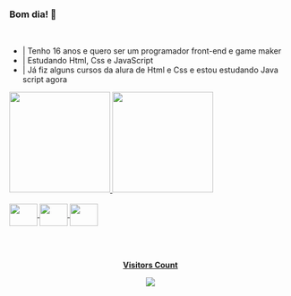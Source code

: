 ### Bom dia! 👋

<br>

-  | Tenho 16 anos e quero ser um programador front-end e game maker
-  | Estudando Html, Css e JavaScript
-  | Já fiz alguns cursos da alura de Html e Css e estou estudando Java script agora

<div>
<a href="https://github.com/lucaphill">
<img loading="lazy" height="180em" src="https://github-readme-stats.vercel.app/api/top-langs/?username=lucaphill&layout=compact&langs_count=7&theme=midnight-purple"/>
<img loading="lazy" height="180em" src="https://github-readme-stats.vercel.app/api?username=lucaphill&show_icons=true&theme=midnight-purple"/>
</div>

<div style="display: inline_block"><br>
 <img align="center" height="40" width="50" src="https://user-images.githubusercontent.com/74038190/238200426-29fd6286-4e7b-4d6c-818f-c4765d5e39a9.gif" />
 <img align="center" height="40" width="50" src="https://user-images.githubusercontent.com/74038190/238200428-67f477ed-6624-42da-99f0-1a7b1a16eecb.gif" />
 <img align="center" height="40" width="50" src="https://user-images.githubusercontent.com/74038190/212257454-16e3712e-945a-4ca2-b238-408ad0bf87e6.gif" />
</div>

##

<div align="center">
<br><p align="centre"><b>Visitors Count</b></p>  
<p align="center"><img align="center" src="https://profile-counter.glitch.me/{lucaphill}/count.svg" /></p> 
<br>
</div>

<br>
